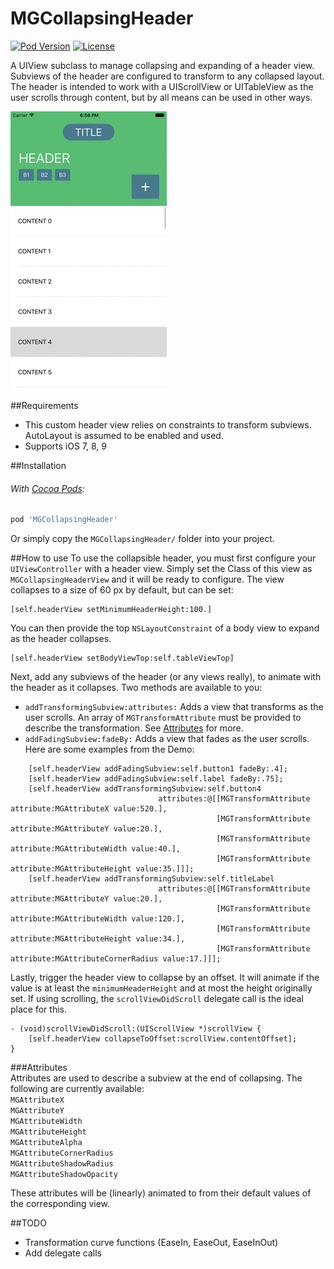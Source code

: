 # MGCollapsingHeader

[![Pod Version](https://img.shields.io/cocoapods/v/MGCollapsingHeader.svg?style=flat-square)](https://cocoapods.org/pods/MGCollapsingHeader)
[![License](https://img.shields.io/badge/license-MIT-red.svg?style=flat-square)](https://opensource.org/licenses/MIT)

A UIView subclass to manage collapsing and expanding of a header view. Subviews of the header are configured to transform to any collapsed layout. The header is intended to work with a UIScrollView or UITableView as the user scrolls through content, but by all means can be used in other ways.

![Demo Gif](Screenshots/mgcollapsingheader_demo.gif)

##Requirements
- This custom header view relies on constraints to transform subviews. AutoLayout is assumed to be enabled and used.   
- Supports iOS 7, 8, 9

##Installation
###### With [Cocoa Pods](https://cocoapods.org/):
```ruby
pod 'MGCollapsingHeader'
```

Or simply copy the `MGCollapsingHeader/` folder into your project.

##How to use
To use the collapsible header, you must first configure your `UIViewController` with a header view. Simply set the Class of this view as `MGCollapsingHeaderView` and it will be ready to configure. The view collapses to a size of 60 px by default, but can be set:
```objc
[self.headerView setMinimumHeaderHeight:100.]
```   
   
You can then provide the top `NSLayoutConstraint` of a body view to expand as the header collapses.  
```objc
[self.headerView setBodyViewTop:self.tableViewTop]
```   
   
Next, add any subviews of the header (or any views really), to animate with the header as it collapses. Two methods are available to you:   
- `addTransformingSubview:attributes:` Adds a view that transforms as the user scrolls. An array of `MGTransformAttribute` must be provided to describe the transformation. See [Attributes](#attributes) for more.
- `addFadingSubview:fadeBy:` Adds a view that fades as the user scrolls.   
Here are some examples from the Demo:   
```objc
	[self.headerView addFadingSubview:self.button1 fadeBy:.4];
	[self.headerView addFadingSubview:self.label fadeBy:.75];
	[self.headerView addTransformingSubview:self.button4
								 attributes:@[[MGTransformAttribute attribute:MGAttributeX value:520.],
											  [MGTransformAttribute attribute:MGAttributeY value:20.],
											  [MGTransformAttribute attribute:MGAttributeWidth value:40.],
											  [MGTransformAttribute attribute:MGAttributeHeight value:35.]]];
	[self.headerView addTransformingSubview:self.titleLabel
								 attributes:@[[MGTransformAttribute attribute:MGAttributeY value:20.],
											  [MGTransformAttribute attribute:MGAttributeWidth value:120.],
											  [MGTransformAttribute attribute:MGAttributeHeight value:34.],
											  [MGTransformAttribute attribute:MGAttributeCornerRadius value:17.]]];
```   
   
Lastly, trigger the header view to collapse by an offset. It will animate if the value is at least the `minimumHeaderHeight` and at most the height originally set. If using scrolling, the `scrollViewDidScroll` delegate call is the ideal place for this.
```objc
- (void)scrollViewDidScroll:(UIScrollView *)scrollView {
	[self.headerView collapseToOffset:scrollView.contentOffset];
}
```   
   
###Attributes   
Attributes are used to describe a subview at the end of collapsing. The following are currently available:   
`MGAttributeX`  
`MGAttributeY`  
`MGAttributeWidth`  
`MGAttributeHeight`  
`MGAttributeAlpha`  
`MGAttributeCornerRadius`  
`MGAttributeShadowRadius`  
`MGAttributeShadowOpacity`  

These attributes will be (linearly) animated to from their default values of the corresponding view.   

##TODO
- Transformation curve functions (EaseIn, EaseOut, EaseInOut)   
- Add delegate calls   
